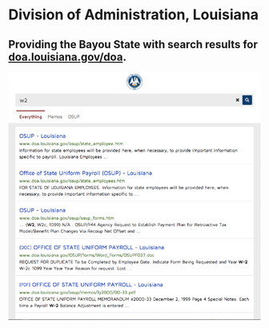 # Division of Administration, Louisiana

## Providing the Bayou State with search results for [doa.louisiana.gov/doa](http://doa.louisiana.gov/doa/).

[![Division of Administration Screenshot](/img/customers-la.png "Division of Administration Screenshot")](http://search.usa.gov/search?utf8=%E2%9C%93&sc=0&query=w2&m=&affiliate=doa&commit=Search&m=true)
